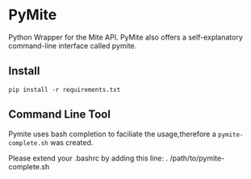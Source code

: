 # PyMite
Python Wrapper for the Mite API. PyMite also offers a self-explanatory command-line interface called pymite.

## Install

    pip install -r requirements.txt

## Command Line Tool

Pymite uses bash completion to faciliate the usage,therefore a `pymite-complete.sh` was created.

Please extend your .bashrc by adding this line:
	. /path/to/pymite-complete.sh

